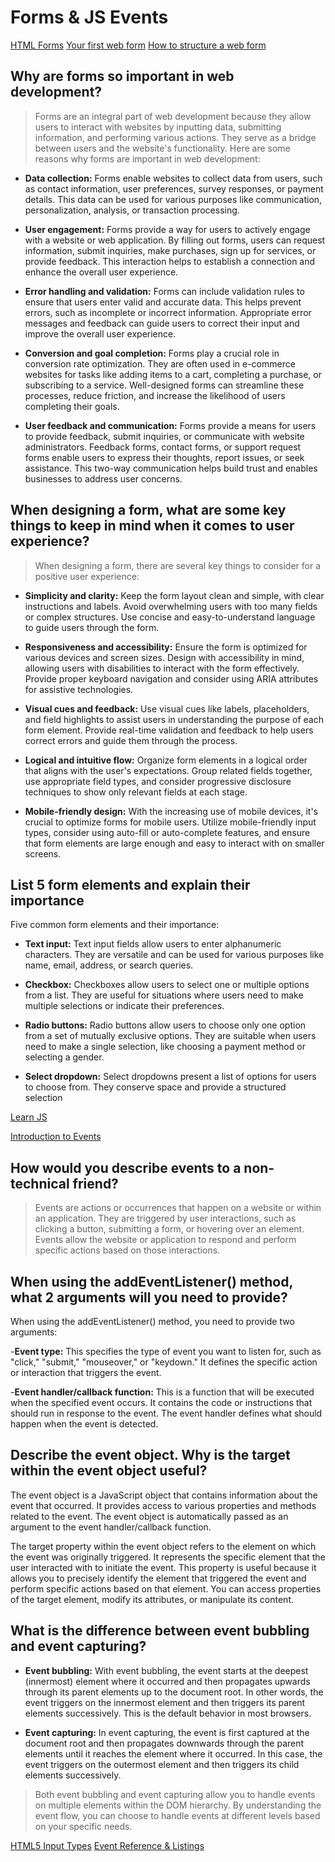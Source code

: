# Forms & JS Events

[HTML Forms](https://developer.mozilla.org/en-US/docs/Learn/Forms)
[Your first web form](https://developer.mozilla.org/en-US/docs/Learn/Forms/Your_first_form)
[How to structure a web form](https://developer.mozilla.org/en-US/docs/Learn/Forms/How_to_structure_a_web_form)

## Why are forms so important in web development?

> Forms are an integral part of web development because they allow users to interact with websites by inputting data, submitting information, and performing various actions. They serve as a bridge between users and the website's functionality. Here are some reasons why forms are important in web development:

- **Data collection:** Forms enable websites to collect data from users, such as contact information, user preferences, survey responses, or payment details. This data can be used for various purposes like communication, personalization, analysis, or transaction processing.

- **User engagement:** Forms provide a way for users to actively engage with a website or web application. By filling out forms, users can request information, submit inquiries, make purchases, sign up for services, or provide feedback. This interaction helps to establish a connection and enhance the overall user experience.

- **Error handling and validation:** Forms can include validation rules to ensure that users enter valid and accurate data. This helps prevent errors, such as incomplete or incorrect information. Appropriate error messages and feedback can guide users to correct their input and improve the overall user experience.

- **Conversion and goal completion:** Forms play a crucial role in conversion rate optimization. They are often used in e-commerce websites for tasks like adding items to a cart, completing a purchase, or subscribing to a service. Well-designed forms can streamline these processes, reduce friction, and increase the likelihood of users completing their goals.

- **User feedback and communication:** Forms provide a means for users to provide feedback, submit inquiries, or communicate with website administrators. Feedback forms, contact forms, or support request forms enable users to express their thoughts, report issues, or seek assistance. This two-way communication helps build trust and enables businesses to address user concerns.

## When designing a form, what are some key things to keep in mind when it comes to user experience?

> When designing a form, there are several key things to consider for a positive user experience:

- **Simplicity and clarity:** Keep the form layout clean and simple, with clear instructions and labels. Avoid overwhelming users with too many fields or complex structures. Use concise and easy-to-understand language to guide users through the form.

- **Responsiveness and accessibility:** Ensure the form is optimized for various devices and screen sizes. Design with accessibility in mind, allowing users with disabilities to interact with the form effectively. Provide proper keyboard navigation and consider using ARIA attributes for assistive technologies.

- **Visual cues and feedback:** Use visual cues like labels, placeholders, and field highlights to assist users in understanding the purpose of each form element. Provide real-time validation and feedback to help users correct errors and guide them through the process.

- **Logical and intuitive flow:** Organize form elements in a logical order that aligns with the user's expectations. Group related fields together, use appropriate field types, and consider progressive disclosure techniques to show only relevant fields at each stage.

- **Mobile-friendly design:** With the increasing use of mobile devices, it's crucial to optimize forms for mobile users. Utilize mobile-friendly input types, consider using auto-fill or auto-complete features, and ensure that form elements are large enough and easy to interact with on smaller screens.

## List 5 form elements and explain their importance

Five common form elements and their importance:

- **Text input:** Text input fields allow users to enter alphanumeric characters. They are versatile and can be used for various purposes like name, email, address, or search queries.

- **Checkbox:** Checkboxes allow users to select one or multiple options from a list. They are useful for situations where users need to make multiple selections or indicate their preferences.

- **Radio buttons:** Radio buttons allow users to choose only one option from a set of mutually exclusive options. They are suitable when users need to make a single selection, like choosing a payment method or selecting a gender.

- **Select dropdown:** Select dropdowns present a list of options for users to choose from. They conserve space and provide a structured selection

[Learn JS](https://developer.mozilla.org/en-US/docs/Learn/JavaScript)

[Introduction to Events](https://developer.mozilla.org/en-US/docs/Learn/JavaScript/Building_blocks/Events)

## How would you describe events to a non-technical friend?

> Events are actions or occurrences that happen on a website or within an application. They are triggered by user interactions, such as clicking a button, submitting a form, or hovering over an element. Events allow the website or application to respond and perform specific actions based on those interactions.

## When using the addEventListener() method, what 2 arguments will you need to provide?

When using the addEventListener() method, you need to provide two arguments:

-**Event type:** This specifies the type of event you want to listen for, such as "click," "submit," "mouseover," or "keydown." It defines the specific action or interaction that triggers the event.

-**Event handler/callback function:** This is a function that will be executed when the specified event occurs. It contains the code or instructions that should run in response to the event. The event handler defines what should happen when the event is detected.

## Describe the event object. Why is the target within the event object useful?

The event object is a JavaScript object that contains information about the event that occurred. It provides access to various properties and methods related to the event. The event object is automatically passed as an argument to the event handler/callback function.

The target property within the event object refers to the element on which the event was originally triggered. It represents the specific element that the user interacted with to initiate the event. This property is useful because it allows you to precisely identify the element that triggered the event and perform specific actions based on that element. You can access properties of the target element, modify its attributes, or manipulate its content.

## What is the difference between event bubbling and event capturing?

- **Event bubbling:** With event bubbling, the event starts at the deepest (innermost) element where it occurred and then propagates upwards through its parent elements up to the document root. In other words, the event triggers on the innermost element and then triggers its parent elements successively. This is the default behavior in most browsers.

- **Event capturing:** In event capturing, the event is first captured at the document root and then propagates downwards through the parent elements until it reaches the element where it occurred. In this case, the event triggers on the outermost element and then triggers its child elements successively.

> Both event bubbling and event capturing allow you to handle events on multiple elements within the DOM hierarchy. By understanding the event flow, you can choose to handle events at different levels based on your specific needs.

[HTML5 Input Types](https://developer.mozilla.org/en-US/docs/Learn/Forms/HTML5_input_types)
[Event Reference & Listings](https://developer.mozilla.org/en-US/docs/Web/Events)
